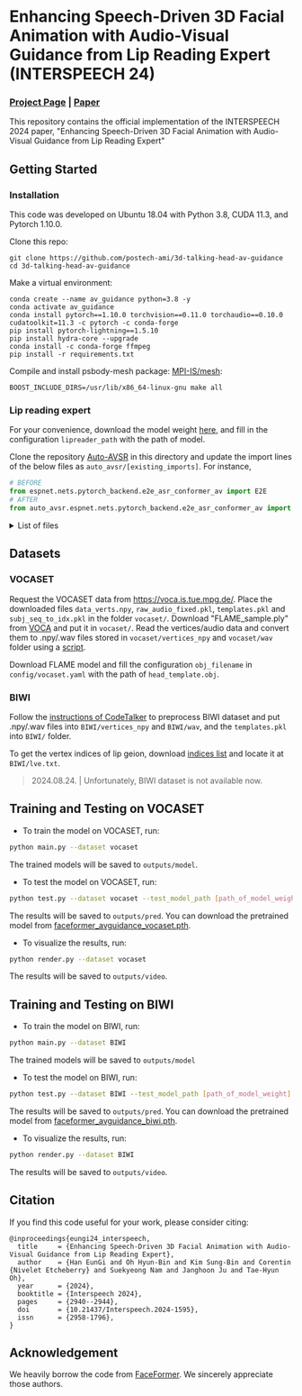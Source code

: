 # Enhancing Speech-Driven 3D Facial Animation with Audio-Visual Guidance from Lip Reading Expert (INTERSPEECH 24)

### [Project Page](https://3d-talking-head-avguide.github.io/) | [Paper](https://arxiv.org/abs/2407.01034)

This repository contains the official implementation of the INTERSPEECH 2024 paper, "Enhancing Speech-Driven 3D Facial Animation with Audio-Visual Guidance from Lip Reading Expert"

## Getting Started

### Installation

This code was developed on Ubuntu 18.04 with Python 3.8, CUDA 11.3, and Pytorch 1.10.0.

Clone this repo:

```
git clone https://github.com/postech-ami/3d-talking-head-av-guidance
cd 3d-talking-head-av-guidance
```

Make a virtual environment:

```
conda create --name av_guidance python=3.8 -y
conda activate av_guidance
conda install pytorch==1.10.0 torchvision==0.11.0 torchaudio==0.10.0 cudatoolkit=11.3 -c pytorch -c conda-forge
pip install pytorch-lightning==1.5.10
pip install hydra-core --upgrade
conda install -c conda-forge ffmpeg
pip install -r requirements.txt 
```

Compile and install psbody-mesh package: [MPI-IS/mesh](https://github.com/MPI-IS/mesh):
```
BOOST_INCLUDE_DIRS=/usr/lib/x86_64-linux-gnu make all
```

### Lip reading expert

For your convenience, download the model weight [here](https://drive.google.com/file/d/1mU6MHzXMiq1m6GI-8gqT2zc2bdStuBXu/view?usp=sharing), and fill in the configuration `lipreader_path` with the path of model.

Clone the repository [Auto-AVSR](https://github.com/mpc001/auto_avsr) in this directory and update the import lines of the below files as `auto_avsr/[existing_imports]`. For instance,

```py
# BEFORE
from espnet.nets.pytorch_backend.e2e_asr_conformer_av import E2E
# AFTER
from auto_avsr.espnet.nets.pytorch_backend.e2e_asr_conformer_av import E2E
```


<details>
<summary>List of files</summary>

```
espnet/nets/pytorch_backend/backbones/modules/resnet.py
espnet/nets/pytorch_backend/backbones/modules/resnet1d.py

espnet/nets/pytorch_backend/backbones/conv1d_extractor.py
espnet/nets/pytorch_backend/backbones/conv3d_extractor.py

espnet/nets/pytorch_backend/transformer/add_sos_eos.py
espnet/nets/pytorch_backend/transformer/decoder.py
espnet/nets/pytorch_backend/transformer/decoder_layer.py
espnet/nets/pytorch_backend/transformer/encoder_layer.py
espnet/nets/pytorch_backend/transformer/encoder.py

espnet/nets/pytorch_backend/ctc.py
espnet/nets/pytorch_backend/e2e_asr_conformer_av.py
espnet/nets/pytorch_backend/e2e_asr_conformer.py ??
espnet/nets/pytorch_backend/nets_utils.py

espnet/nets/scorers/ctc.py
espnet/nets/scorers/length_bonus.py

espnet/nets/batch_beam_search.py
espnet/nets/beam_search.py

lightning_av.py
```
</details>




## Datasets

### VOCASET

Request the VOCASET data from https://voca.is.tue.mpg.de/. Place the downloaded files `data_verts.npy`, `raw_audio_fixed.pkl`, `templates.pkl` and `subj_seq_to_idx.pkl` in the folder `vocaset/`. Download "FLAME_sample.ply" from [VOCA](https://github.com/TimoBolkart/voca/tree/master/template) and put it in `vocaset/`. Read the vertices/audio data and convert them to .npy/.wav files stored in `vocaset/vertices_npy` and `vocaset/wav` folder using a [script](https://github.com/EvelynFan/FaceFormer/blob/main/vocaset/process_voca_data.py).

Download FLAME model and fill the configuration `obj_filename` in `config/vocaset.yaml` with the path of `head_template.obj`.


### BIWI

Follow the [instructions of CodeTalker](https://github.com/Doubiiu/CodeTalker/blob/main/BIWI/README.md) to preprocess BIWI dataset and put .npy/.wav files into `BIWI/vertices_npy` and `BIWI/wav`, and the `templates.pkl` into `BIWI/` folder.

To get the vertex indices of lip geion, download [indices list](https://github.com/Doubiiu/CodeTalker/blob/main/BIWI/regions/lve.txt) and locate it at `BIWI/lve.txt`.

> 2024.08.24. | Unfortunately, BIWI dataset is not available now.



## Training and Testing on VOCASET

- To train the model on VOCASET, run:

```bash
python main.py --dataset vocaset
```

The trained models will be saved to `outputs/model`.

- To test the model on VOCASET, run:

```bash
python test.py --dataset vocaset --test_model_path [path_of_model_weight]
```

The results will be saved to `outputs/pred`. You can download the pretrained model from [faceformer_avguidance_vocaset.pth](https://drive.google.com/file/d/1qVu8zzHjatbyPCIPrWZS6jB4I8kiA2rw/view?usp=sharing).

- To visualize the results, run:
```bash
python render.py --dataset vocaset
```

The results will be saved to `outputs/video`.


## Training and Testing on BIWI

- To train the model on BIWI, run:

```bash
python main.py --dataset BIWI
```

The trained models will be saved to `outputs/model`

- To test the model on BIWI, run:

```bash
python test.py --dataset BIWI --test_model_path [path_of_model_weight]
```

The results will be saved to `outputs/pred`. You can download the pretrained model from [faceformer_avguidance_biwi.pth](https://drive.google.com/file/d/1HpY43-Rw4gbQOB9-4X75hOI5L7O98X3J/view?usp=sharing).

- To visualize the results, run:
```bash
python render.py --dataset BIWI
```

The results will be saved to `outputs/video`.


## Citation

If you find this code useful for your work, please consider citing:

```
@inproceedings{eungi24_interspeech,
  title     = {Enhancing Speech-Driven 3D Facial Animation with Audio-Visual Guidance from Lip Reading Expert},
  author    = {Han EunGi and Oh Hyun-Bin and Kim Sung-Bin and Corentin {Nivelet Etcheberry} and Suekyeong Nam and Janghoon Ju and Tae-Hyun Oh},
  year      = {2024},
  booktitle = {Interspeech 2024},
  pages     = {2940--2944},
  doi       = {10.21437/Interspeech.2024-1595},
  issn      = {2958-1796},
}
```

## Acknowledgement

We heavily borrow the code from [FaceFormer](https://github.com/EvelynFan/FaceFormer). We sincerely appreciate those authors.
